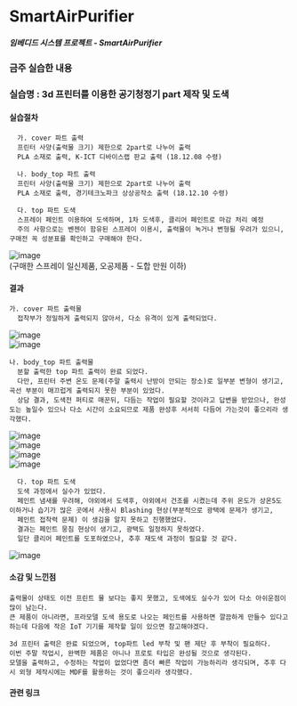 # **SmartAirPurifier**

##### 임베디드 시스템 프로젝트 - SmartAirPurifier


### 금주 실습한 내용
### 실습명 : 3d 프린터를 이용한 공기청정기 part 제작 및 도색
#### 실습절차   
```
  가. cover 파트 출력   
  프린터 사양(출력물 크기) 제한으로 2part로 나누어 출력   
  PLA 소재로 출력, K-ICT 디바이스랩 판교 출력 (18.12.08 수령)    
```   
```
  나. body_top 파트 출력   
  프린터 사양(출력물 크기) 제한으로 2part로 나누어 출력   
  PLA 소재로 출력, 경기테크노파크 상상공작소 출력 (18.12.10 수령)    
```   
```
  다. top 파트 도색   
  스프레이 페인트 이용하여 도색하며, 1차 도색후, 클리어 페인트로 마감 처리 예정
  주의 사항으로는 벤젠이 함유된 스프레이 이용시, 출력물이 녹거나 변형될 우려가 있으니, 구매전 꼭 성분표를 확인하고 구매해야 한다.   
```   
![image](https://user-images.githubusercontent.com/33712754/49710360-3d562480-fc7c-11e8-8413-efb6855e87e2.png)   
(구매한 스프레이 일신제품, 오공제품 - 도합 만원 이하)   



#### 결과   
```
가. cover 파트 출력물   
  접착부가 정밀하게 출력되지 않아서, 다소 유격이 있게 출력되었다.
```
![image](https://user-images.githubusercontent.com/33712754/49710087-c704f280-fc7a-11e8-972f-d3186d534308.png)   
![image](https://user-images.githubusercontent.com/33712754/49710089-c9ffe300-fc7a-11e8-9e18-7e8caa38cdc0.png)
         
```
나. body_top 파트 출력물  
  분할 출력한 top 파트 출력이 완료 되었다.   
  다만, 프린터 주변 온도 문제(주말 출력시 난방이 안되는 장소)로 일부분 변형이 생기고, 곡선 부분이 매끄럽게 출력되지 못한 부분이 있었다.   
  상담 결과, 도색전 퍼티로 매꾼뒤, 다듬는 작업이 필요할 것이라고 답변을 받았으나, 완성도는 높일수 있으나 다소 시간이 소요되므로 제품 완성후 서서히 다듬어 가는것이 좋으리라 생각했다.
```
![image](https://user-images.githubusercontent.com/33712754/49710201-675b1700-fc7b-11e8-8f6a-49b221d968ac.png)   
![image](https://user-images.githubusercontent.com/33712754/49710206-6aee9e00-fc7b-11e8-9194-22021cea2212.png)   
![image](https://user-images.githubusercontent.com/33712754/49710210-704be880-fc7b-11e8-8044-4179001c96e1.png)   
![image](https://user-images.githubusercontent.com/33712754/49710211-72ae4280-fc7b-11e8-928b-b6d849a63527.png)      
   
```
  다. top 파트 도색   
  도색 과정에서 실수가 있었다.   
  페인트 냄새를 우려해, 야외에서 도색후, 야외에서 건조를 시켰는데 주위 온도가 상온5도 이하거나 습기가 많은 곳에서 사용시 Blashing 현상(부분적으로 광택에 문제가 생기고,   
  페인트 접착력 문제) 이 생김을 알지 못하고 진행했었다.   
  결과는 페인트 뭉침 현상이 생기고, 광택도 일정하지 못하였다.   
  일단 클리어 페인트를 도포하였으나, 추후 재도색 과정이 필요할 것 같다.
```   
![image](https://user-images.githubusercontent.com/33712754/49710527-57dccd80-fc7d-11e8-95b0-80ee864f98a2.png)   

#### 소감 및 느낀점
```
출력물이 상태도 이전 프린트 물 보다는 좋지 못했고, 도색에도 실수가 있어 다소 아쉬운점이 많이 남는다.   
큰 제품이 아니라면, 프라모델 도색 용도로 나오는 페인트를 사용하면 깔끔하게 만들수 있다고 하는데 다음에 작은 IoT 기기를 제작할 일이 있으면 참고해야겠다.   

3d 프린터 출력은 완료 되었으며, top파트 led 부착 및 팬 제단 후 부착이 필요하다.
이번 주말 작업시, 완벽한 제품은 아니나 프로토 타입은 완성될 것으로 생각된다.   
모델을 출력하고, 수정하는 작업이 없었다면 좀더 빠른 작업이 가능하리라 생각되며, 추후 다시 외형 제작시에는 MDF를 활용하는 것이 좋으리라 생각했다.   
```
#### 관련 링크
```
```


